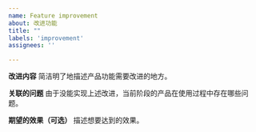 ```yaml
---
name: Feature improvement
about: 改进功能
title: ""
labels: 'improvement'
assignees: ''

---
```


**改进内容**
简洁明了地描述产品功能需要改进的地方。

**关联的问题**
由于没能实现上述改进，当前阶段的产品在使用过程中存在哪些问题。

**期望的效果（可选）**
描述想要达到的效果。
